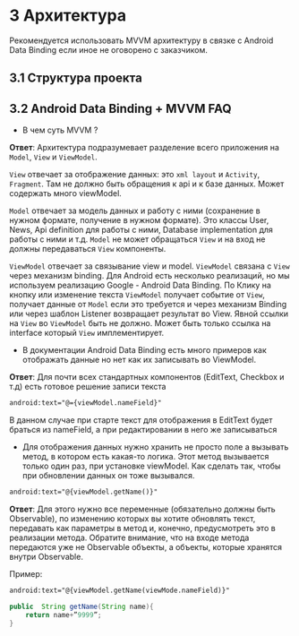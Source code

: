 # 3 Архитектура

Рекомендуется использовать MVVM архитектуру в связке с Android Data Binding если иное не оговорено с заказчиком. 

## 3.1 Структура проекта

## 3.2 Android Data Binding + MVVM FAQ

*  В чем суть MVVM ? 

__Ответ__:  Архитектура подразумевает разделение всего приложения на `Model`, `View` и `ViewModel`. 

`View` отвечает за отображение данных: это `xml layout` и `Activity`, `Fragment`. Там не должно быть обращения к api и к базе данных. Может содержать много viewModel. 

`Model` отвечает за модель данных и работу с ними (сохранение в нужном формате, получение в нужном формате). Это классы User, News, Api definition для работы с ними, Database implementation для работы с ними и т.д. `Model` не может обращаться `View` и на вход не должны передаваться `View` компоненты. 

`ViewModel` отвечает за связывание view и model. `ViewModel` связана с `View` через механизм binding. Для Android есть несколько реализаций, но мы используем реализацию Google - Android Data Binding. По Клику на кнопку или изменение текста `ViewModel` получает событие от `View`, получает данные от `Model` если это требуется и через механизм Binding или через шаблон Listener возвращает результат во View. Явной ссылки на `View` во `ViewModel` быть не должно. Может быть только ссылка на interface который `View` имплементирует.  

*  В документации Android Data Binding есть много примеров как отображать данные но нет как их записывать во ViewModel. 

__Ответ__: Для почти всех стандартных компонентов (EditText, Checkbox и т.д) есть готовое решение записи текста

```xml
android:text="@={viewModel.nameField}"
```
В данном случае при старте текст для отображения в EditText будет браться из nameField, а при редактировании в него же записываться

*  Для отображения данных нужно хранить не просто поле а вызывать метод, в котором есть какая-то логика. Этот метод вызывается только один раз, при установке viewModel. Как сделать так, чтобы при обновлении данных он тоже вызывался.

```xml
android:text="@{viewModel.getName()}"
```
__Ответ__: Для этого нужно все переменные (обязательно должны быть Observable), по изменению которых вы хотите обновлять текст, передавать как параметры в метод и, конечно, предусмотреть это в реализации метода. Обратите внимание, что на входе метода передаются уже не Observable объекты, а объекты, которые хранятся внутри Observable. 


Пример:

```xml
android:text="@{viewModel.getName(viewMode.nameField)}"
```

```java
public  String getName(String name){
	return name+”9999”;
}
```
